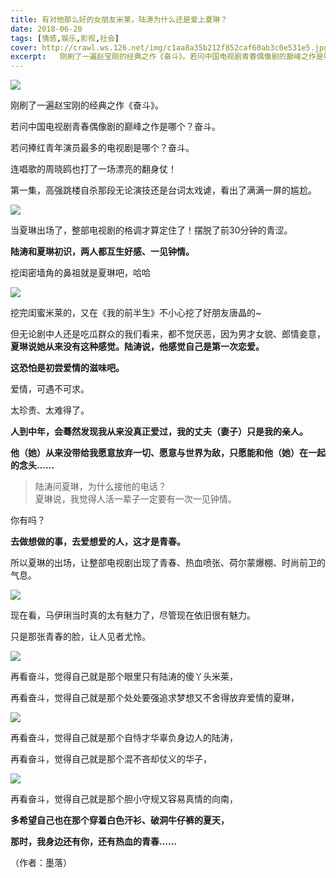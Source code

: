 ```yaml
---
title: 有对他那么好的女朋友米莱，陆涛为什么还是爱上夏琳？
date: 2018-06-20
tags: [情感,娱乐,影视,社会]
cover: http://crawl.ws.126.net/img/c1aa8a35b212f852caf60ab3c0e531e5.jpg
excerpt:   刚刷了一遍赵宝刚的经典之作《奋斗》。若问中国电视剧青春偶像剧的巅峰之作是哪个？奋斗。若
---
```

![](http://crawl.ws.126.net/img/c1aa8a35b212f852caf60ab3c0e531e5.jpg)  

刚刷了一遍赵宝刚的经典之作《奋斗》。

若问中国电视剧青春偶像剧的巅峰之作是哪个？奋斗。

若问捧红青年演员最多的电视剧是哪个？奋斗。

连唱歌的周晓鸥也打了一场漂亮的翻身仗！

第一集，高强跳楼自杀那段无论演技还是台词太戏谑，看出了满满一屏的尴尬。

![](http://crawl.ws.126.net/img/4ef570d034701cdde3ba2b1f5a644004.jpg)  

当夏琳出场了，整部电视剧的格调才算定住了！摆脱了前30分钟的青涩。

**陆涛和夏琳初识，两人都互生好感、一见钟情。**

挖闺密墙角的鼻祖就是夏琳吧，哈哈

![](http://crawl.ws.126.net/img/bdba05910b64613eb2e884821f304038.jpg)  

挖完闺蜜米莱的，又在《我的前半生》不小心挖了好朋友唐晶的~

但无论剧中人还是吃瓜群众的我们看来，都不觉厌恶，因为男才女貌、郎情妾意， **夏琳说她从来没有这种感觉。陆涛说，他感觉自己是第一次恋爱。**

**这恐怕是初尝爱情的滋味吧。**

爱情，可遇不可求。

太珍贵、太难得了。

**人到中年，会蓦然发现我从来没真正爱过，我的丈夫（妻子）只是我的亲人。**

**他（她）从来没带给我愿意放弃一切、愿意与世界为敌，只愿能和他（她）在一起的念头……**

> 陆涛问夏琳，为什么接他的电话？  
> 夏琳说，我觉得人活一辈子一定要有一次一见钟情。  
>

你有吗？

**去做想做的事，去爱想爱的人，这才是青春。**

所以夏琳的出场，让整部电视剧出现了青春、热血喷张、荷尔蒙爆棚、时尚前卫的气息。

![](http://crawl.ws.126.net/img/c007c8b85041395e8072a79220e87fff.jpg)  

现在看，马伊琍当时真的太有魅力了，尽管现在依旧很有魅力。

只是那张青春的脸，让人见者尤怜。

![](http://crawl.ws.126.net/img/1d750db5712a0019eb5ff11964b01f21.jpg)  

再看奋斗，觉得自己就是那个眼里只有陆涛的傻丫头米莱，

再看奋斗，觉得自己就是那个处处要强追求梦想又不舍得放弃爱情的夏琳，

![](http://crawl.ws.126.net/img/680ccbd2334b615fea22f53c0ad24aef.jpg)  

再看奋斗，觉得自己就是那个自恃才华辜负身边人的陆涛，

再看奋斗，觉得自己就是那个混不吝却仗义的华子，

![](http://crawl.ws.126.net/img/ce05c249ba3004a959e1fdea65d9765e.jpg)  

再看奋斗，觉得自己就是那个胆小守规又容易真情的向南，

**多希望自己也在那个穿着白色汗衫、破洞牛仔裤的夏天，**

**那时，我身边还有你，还有热血的青春......**

（作者：墨落）

